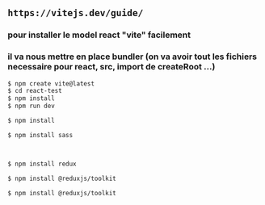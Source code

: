 
## `https://vitejs.dev/guide/`

### pour installer le model react "vite" facilement
### il va nous mettre en place bundler (on va avoir tout les fichiers necessaire pour react, src, import de createRoot ...)
```bash
$ npm create vite@latest
$ cd react-test
$ npm install
$ npm run dev

$ npm install

$ npm install sass



$ npm install redux

$ npm install @reduxjs/toolkit

$ npm install @reduxjs/toolkit
```
